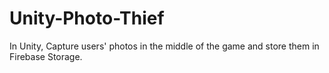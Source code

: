 # Unity-Photo-Thief
In Unity, Capture users' photos in the middle of the game and store them in Firebase Storage.
